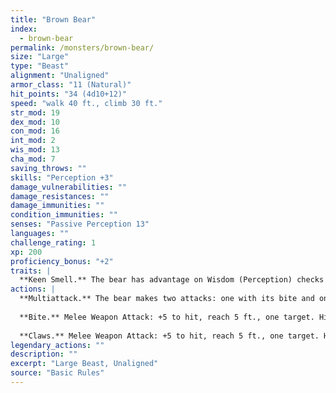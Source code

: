 ```yaml
---
title: "Brown Bear"
index:
  - brown-bear
permalink: /monsters/brown-bear/
size: "Large"
type: "Beast"
alignment: "Unaligned"
armor_class: "11 (Natural)"
hit_points: "34 (4d10+12)"
speed: "walk 40 ft., climb 30 ft."
str_mod: 19
dex_mod: 10
con_mod: 16
int_mod: 2
wis_mod: 13
cha_mod: 7
saving_throws: ""
skills: "Perception +3"
damage_vulnerabilities: ""
damage_resistances: ""
damage_immunities: ""
condition_immunities: ""
senses: "Passive Perception 13"
languages: ""
challenge_rating: 1
xp: 200
proficiency_bonus: "+2"
traits: |
  **Keen Smell.** The bear has advantage on Wisdom (Perception) checks that rely on smell.
actions: |
  **Multiattack.** The bear makes two attacks: one with its bite and one with its claws.
  
  **Bite.** Melee Weapon Attack: +5 to hit, reach 5 ft., one target. Hit: 8 (1d8 + 4) piercing damage.
  
  **Claws.** Melee Weapon Attack: +5 to hit, reach 5 ft., one target. Hit: 11 (2d6 + 4) slashing damage.  
legendary_actions: ""
description: ""
excerpt: "Large Beast, Unaligned"
source: "Basic Rules"
---
```

